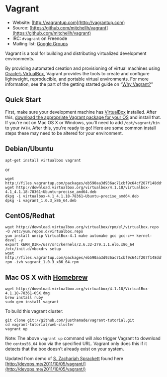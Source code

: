 # Vagrant

* Website: [http://vagrantup.com](http://vagrantup.com)
* Source: [https://github.com/mitchellh/vagrant](https://github.com/mitchellh/vagrant)
* IRC: `#vagrant` on Freenode
* Mailing list: [Google Groups](http://groups.google.com/group/vagrant-up)

Vagrant is a tool for building and distributing virtualized development environments.

By providing automated creation and provisioning of virtual machines using [Oracle’s VirtualBox](http://www.virtualbox.org),
Vagrant provides the tools to create and configure lightweight, reproducible, and portable
virtual environments. For more information, see the part of the getting started guide
on “[Why Vagrant?](http://vagrantup.com/docs/getting-started/why.html)”

## Quick Start

First, make sure your development machine has [VirtualBox](http://www.virtualbox.org) installed. 
After this, [download the appropriate Vagrant package for your OS](http://downloads.vagrantup.com) and install that. If you're not on Mac OS X or Windows, you'll need
to add `/opt/vagrant/bin` to your `PATH`. After this, you're ready to go!  Here are some common install steps these may need to be altered for your environment.
## Debian/Ubuntu
    apt-get install virtualbox vagrant
or 

    wget http://files.vagrantup.com/packages/eb590aa3d936ac71cbf9c64cf207f148ddfc000a/vagrant_1.0.3_x86_64.deb
    wget http://download.virtualbox.org/virtualbox/4.1.18/virtualbox-4.1_4.1.18-78361~Ubuntu~precise_amd64.deb
    dkpg -i virtualbox-4.1_4.1.18-78361~Ubuntu~precise_amd64.deb
    dpkg -i vagrant_1.0.3_x86_64.deb
## CentOS/Redhat
    wget http://download.virtualbox.org/virtualbox/rpm/el/virtualbox.repo -O /etc/yum.repos.d/virtualbox.repo
    yum install unzip VirtualBox-4.1 make automake gcc gcc-c++ kernel-devel -y
    export KERN_DIR=/usr/src/kernels/2.6.32-279.1.1.el6.x86_64
    /etc/init.d/vboxdrv setup
    wget http://files.vagrantup.com/packages/eb590aa3d936ac71cbf9c64cf207f148ddfc000a/vagrant_1.0.3_x86_64.rpm
    rpm -ivh vagrant_1.0.3_x86_64.rpm
## Mac OS X with [Homebrew](http://mxcl.github.com/homebrew/)
    wget http://download.virtualbox.org/virtualbox/4.1.18/VirtualBox-4.1.18-78361-OSX.dmg
    brew install ruby
    sudo gem install vagrant

To build this vagrant cluster:

    git clone git://github.com/justhamade/vagrant-tutorial.git
    cd vagrant-tutorial/web-cluster
    vagrant up

Note: The above `vagrant up` command will also trigger Vagrant to download the
`centos56_64` box via the specified URL. Vagrant only does this if it detects that
the box doesn't already exist on your system.

Updated from demo of [S. Zachariah Sprackett](https://github.com/zsprackett/) found here [http://devops.me/2011/10/05/vagrant/](http://devops.me/2011/10/05/vagrant/)
